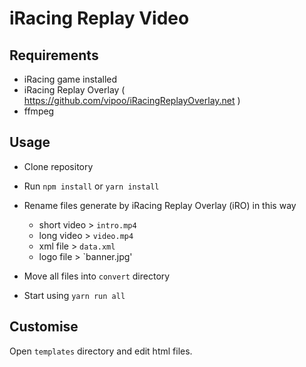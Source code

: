 # iRacing Replay Video

## Requirements
- iRacing game installed
- iRacing Replay Overlay ( https://github.com/vipoo/iRacingReplayOverlay.net )
- ffmpeg

## Usage

- Clone repository

- Run `npm install` or `yarn install`

- Rename files generate by iRacing Replay Overlay (iRO) in this way
  - short video > `intro.mp4`
  - long video > `video.mp4`
  - xml file > `data.xml`
  - logo file > `banner.jpg'
  
- Move all files into `convert` directory

- Start using `yarn run all`

## Customise

Open `templates` directory and edit html files.
  